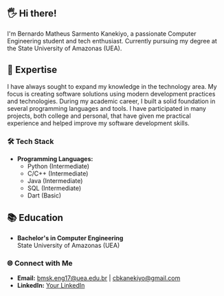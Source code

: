 ## 🖐️ Hi there!

I'm Bernardo Matheus Sarmento Kanekiyo, a passionate Computer Engineering student and tech enthusiast. Currently pursuing my degree at the State University of Amazonas (UEA).

## 🚀 Expertise

I have always sought to expand my knowledge in the technology area. My focus is creating software solutions using modern development practices and technologies.
During my academic career, I built a solid foundation in several programming languages ​​and tools. I have participated in many projects, both college and personal, that have given me practical experience and helped improve my software development skills.

### 🛠️ Tech Stack

- **Programming Languages:** 
  - Python (Intermediate)
  - C/C++ (Intermediate)
  - Java (Intermediate)
  - SQL (Intermediate)
  - Dart (Basic)
    
## 📚 Education

- **Bachelor's in Computer Engineering**  
  State University of Amazonas (UEA)  

### 🌐 Connect with Me

- **Email:** bmsk.eng17@uea.edu.br | cbkanekiyo@gmail.com
- **LinkedIn:** [Your LinkedIn](https://www.linkedin.com/in/bernardo-kanekiyo-8061a5157/)
